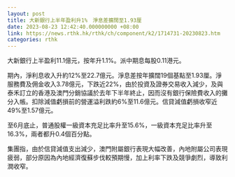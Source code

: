 ```yaml
---
layout: post
title: 大新銀行上半年盈利升1%　淨息差擴闊至1.93厘
date: 2023-08-23 12:42:40.000000000 +08:00
link: https://news.rthk.hk/rthk/ch/component/k2/1714731-20230823.htm
categories: rthk
---
```


大新銀行上半盈利11.1億元，按年升1.1%。派中期息每股0.11港元。

期內，淨利息收入升約12%至22.7億元。淨息差按年擴闊19個基點至1.93厘。淨服務費及佣金收入3.78億元，下跌近22%，由於投資及證券交易收入減少，及與泰禾訂立的香港及澳門分銷協議於去年下半年終止，因而沒有銀行保險費收入的攤分入帳。扣除減值虧損前的營運溢利跌約6%至11.6億元。信貸減值虧損收窄近49%至1.57億元。

至6月底止，普通股權一級資本充足比率升至15.6%，一級資本充足比率升至16.3%，兩者都升0.4個百分點。

集團指，由於信貸減值支出減少，澳門附屬銀行表現大幅改善，內地附屬公司表現疲弱，部分原因為內地經濟復蘇步伐較預期慢，加上利率下跌及競爭劇烈，導致利潤收窄。
